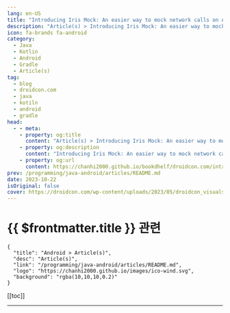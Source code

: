 ```yaml
---
lang: en-US
title: "Introducing Iris Mock: An easier way to mock network calls on Android"
description: "Article(s) > Introducing Iris Mock: An easier way to mock network calls on Android"
icon: fa-brands fa-android
category:
  - Java
  - Kotlin
  - Android
  - Gradle
  - Article(s)
tag: 
  - blog
  - droidcon.com
  - java
  - kotiln
  - android
  - gradle
head:
  - - meta:
    - property: og:title
      content: "Article(s) > Introducing Iris Mock: An easier way to mock network calls on Android"
    - property: og:description
      content: "Introducing Iris Mock: An easier way to mock network calls on Android"
    - property: og:url
      content: https://chanhi2000.github.io/bookdhelf/droidcon.com/introducing-iris-mock-an-easier-way-to-mock-network-calls-on-android.html
prev: /programming/java-android/articles/README.md
date: 2023-10-22
isOriginal: false
cover: https://droidcon.com/wp-content/uploads/2023/05/droidcon_visuals_Flaechen_RGB_droidcon_visual_NEU_22-scaled.jpg
---
```


# {{ $frontmatter.title }} 관련

```component VPCard
{
  "title": "Android > Article(s)",
  "desc": "Article(s)",
  "link": "/programming/java-android/articles/README.md",
  "logo": "https://chanhi2000.github.io/images/ico-wind.svg",
  "background": "rgba(10,10,10,0.2)"
}
```

[[toc]]

---

<SiteInfo
  name="Introducing Iris Mock: An easier way to mock network calls on Android"
  desc="This article is a mix of presenting a new tool I have developed to make network mocks easier on Retrofit, Volley and any OkHttp based tool and my learnings during the process. Let's start by introducing Iris Mock and what is possible to do with it."
  url="https://droidcon.com/2023/10/22/introducing-iris-mock-an-easier-way-to-mock-network-calls-on-android/"
  logo="https://droidcon.com/wp-content/uploads/2021/07/favicon-300x300.png"
  preview="https://droidcon.com/wp-content/uploads/2023/05/droidcon_visuals_Flaechen_RGB_droidcon_visual_NEU_22-scaled.jpg"/>

<!-- TODO: 작성 -->
